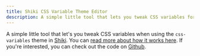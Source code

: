 ```yaml
---
title: Shiki CSS Variable Theme Editor
description: A simple little tool that lets you tweak CSS variables for the Shiki syntax highligher.
---
```


A simple little tool that let's you tweak CSS variables when using the `css-variables` theme in [Shiki](https://shiki.matsu.io/). You can [read more about how it works here](/writing/creating-custom-shiki-themes). If you're interested, you can check out the code on [Github](https://github.com/stevekinney/stevekinney.net/tree/main/src/routes/tools/shiki-theme-editor).
